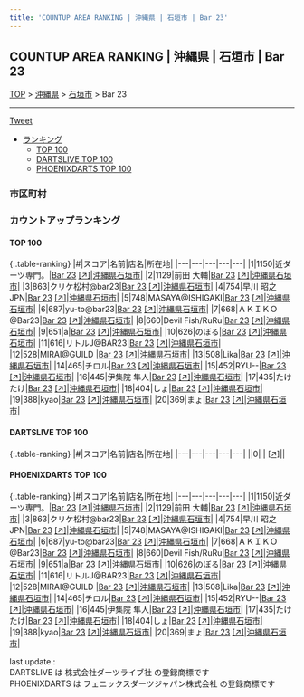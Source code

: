 ```yaml
---
title: 'COUNTUP AREA RANKING | 沖縄県 | 石垣市 | Bar 23'
---
```

## COUNTUP AREA RANKING | 沖縄県 | 石垣市 | Bar 23

[TOP](/darts/rank/) > [沖縄県](/darts/rank/沖縄県/) > [石垣市](/darts/rank/沖縄県/石垣市/) > Bar 23

___

<a href="https://twitter.com/share?ref_src=twsrc%5Etfw" data-text="COUNTUP AREA RANKING | 沖縄県石垣市Bar 23" class="twitter-share-button" data-hashtags="DARTSLIVE,PHOENIXDARTS,darts,ダーツ" data-show-count="false">Tweet</a>

* [ランキング](#カウントアップランキング)
    * [TOP 100](#top-100)
    * [DARTSLIVE TOP 100](#dartslive-top-100)
    * [PHOENIXDARTS TOP 100](#phoenixdarts-top-100)

### 市区町村

<ul>

</ul>

### カウントアップランキング

#### TOP 100



{:.table-ranking}
|#|スコア|名前|店名|所在地|
|---|---|---|---|---|
|1|1150|<span class="rank-name-pd">近ダーツ専門。</span>|<a href="/darts/rank/shops/58773.html">Bar 23</a> <a href="https://vs.phoenixdarts.com/jp/shop/shopDetailInfo/s_58773?s_seq=58773">[↗]</a>|<a href="/darts/rank/沖縄県/石垣市">沖縄県石垣市</a>|
|2|1129|<span class="rank-name-pd"><span class="pro-icon-pd"></span>前田 大輔</span>|<a href="/darts/rank/shops/58773.html">Bar 23</a> <a href="https://vs.phoenixdarts.com/jp/shop/shopDetailInfo/s_58773?s_seq=58773">[↗]</a>|<a href="/darts/rank/沖縄県/石垣市">沖縄県石垣市</a>|
|3|863|<span class="rank-name-pd">クリケ松村@bar23</span>|<a href="/darts/rank/shops/58773.html">Bar 23</a> <a href="https://vs.phoenixdarts.com/jp/shop/shopDetailInfo/s_58773?s_seq=58773">[↗]</a>|<a href="/darts/rank/沖縄県/石垣市">沖縄県石垣市</a>|
|4|754|<span class="rank-name-pd">早川 昭之 JPN</span>|<a href="/darts/rank/shops/58773.html">Bar 23</a> <a href="https://vs.phoenixdarts.com/jp/shop/shopDetailInfo/s_58773?s_seq=58773">[↗]</a>|<a href="/darts/rank/沖縄県/石垣市">沖縄県石垣市</a>|
|5|748|<span class="rank-name-pd">MASAYA@ISHIGAKI</span>|<a href="/darts/rank/shops/58773.html">Bar 23</a> <a href="https://vs.phoenixdarts.com/jp/shop/shopDetailInfo/s_58773?s_seq=58773">[↗]</a>|<a href="/darts/rank/沖縄県/石垣市">沖縄県石垣市</a>|
|6|687|<span class="rank-name-pd">yu-to@bar23</span>|<a href="/darts/rank/shops/58773.html">Bar 23</a> <a href="https://vs.phoenixdarts.com/jp/shop/shopDetailInfo/s_58773?s_seq=58773">[↗]</a>|<a href="/darts/rank/沖縄県/石垣市">沖縄県石垣市</a>|
|7|668|<span class="rank-name-pd">ＡＫＩＫＯ@Bar23</span>|<a href="/darts/rank/shops/58773.html">Bar 23</a> <a href="https://vs.phoenixdarts.com/jp/shop/shopDetailInfo/s_58773?s_seq=58773">[↗]</a>|<a href="/darts/rank/沖縄県/石垣市">沖縄県石垣市</a>|
|8|660|<span class="rank-name-pd">Devil Fish/RuRu</span>|<a href="/darts/rank/shops/58773.html">Bar 23</a> <a href="https://vs.phoenixdarts.com/jp/shop/shopDetailInfo/s_58773?s_seq=58773">[↗]</a>|<a href="/darts/rank/沖縄県/石垣市">沖縄県石垣市</a>|
|9|651|<span class="rank-name-pd">a</span>|<a href="/darts/rank/shops/58773.html">Bar 23</a> <a href="https://vs.phoenixdarts.com/jp/shop/shopDetailInfo/s_58773?s_seq=58773">[↗]</a>|<a href="/darts/rank/沖縄県/石垣市">沖縄県石垣市</a>|
|10|626|<span class="rank-name-pd">のぼる</span>|<a href="/darts/rank/shops/58773.html">Bar 23</a> <a href="https://vs.phoenixdarts.com/jp/shop/shopDetailInfo/s_58773?s_seq=58773">[↗]</a>|<a href="/darts/rank/沖縄県/石垣市">沖縄県石垣市</a>|
|11|616|<span class="rank-name-pd">リトルJ@BAR23</span>|<a href="/darts/rank/shops/58773.html">Bar 23</a> <a href="https://vs.phoenixdarts.com/jp/shop/shopDetailInfo/s_58773?s_seq=58773">[↗]</a>|<a href="/darts/rank/沖縄県/石垣市">沖縄県石垣市</a>|
|12|528|<span class="rank-name-pd">MIRAI@GUILD  </span>|<a href="/darts/rank/shops/58773.html">Bar 23</a> <a href="https://vs.phoenixdarts.com/jp/shop/shopDetailInfo/s_58773?s_seq=58773">[↗]</a>|<a href="/darts/rank/沖縄県/石垣市">沖縄県石垣市</a>|
|13|508|<span class="rank-name-pd">Lika</span>|<a href="/darts/rank/shops/58773.html">Bar 23</a> <a href="https://vs.phoenixdarts.com/jp/shop/shopDetailInfo/s_58773?s_seq=58773">[↗]</a>|<a href="/darts/rank/沖縄県/石垣市">沖縄県石垣市</a>|
|14|465|<span class="rank-name-pd">チロル</span>|<a href="/darts/rank/shops/58773.html">Bar 23</a> <a href="https://vs.phoenixdarts.com/jp/shop/shopDetailInfo/s_58773?s_seq=58773">[↗]</a>|<a href="/darts/rank/沖縄県/石垣市">沖縄県石垣市</a>|
|15|452|<span class="rank-name-pd">RYU--</span>|<a href="/darts/rank/shops/58773.html">Bar 23</a> <a href="https://vs.phoenixdarts.com/jp/shop/shopDetailInfo/s_58773?s_seq=58773">[↗]</a>|<a href="/darts/rank/沖縄県/石垣市">沖縄県石垣市</a>|
|16|445|<span class="rank-name-pd">伊集院 隼人</span>|<a href="/darts/rank/shops/58773.html">Bar 23</a> <a href="https://vs.phoenixdarts.com/jp/shop/shopDetailInfo/s_58773?s_seq=58773">[↗]</a>|<a href="/darts/rank/沖縄県/石垣市">沖縄県石垣市</a>|
|17|435|<span class="rank-name-pd">たけたけ</span>|<a href="/darts/rank/shops/58773.html">Bar 23</a> <a href="https://vs.phoenixdarts.com/jp/shop/shopDetailInfo/s_58773?s_seq=58773">[↗]</a>|<a href="/darts/rank/沖縄県/石垣市">沖縄県石垣市</a>|
|18|404|<span class="rank-name-pd">しょ</span>|<a href="/darts/rank/shops/58773.html">Bar 23</a> <a href="https://vs.phoenixdarts.com/jp/shop/shopDetailInfo/s_58773?s_seq=58773">[↗]</a>|<a href="/darts/rank/沖縄県/石垣市">沖縄県石垣市</a>|
|19|388|<span class="rank-name-pd">kyao</span>|<a href="/darts/rank/shops/58773.html">Bar 23</a> <a href="https://vs.phoenixdarts.com/jp/shop/shopDetailInfo/s_58773?s_seq=58773">[↗]</a>|<a href="/darts/rank/沖縄県/石垣市">沖縄県石垣市</a>|
|20|369|<span class="rank-name-pd">まょ</span>|<a href="/darts/rank/shops/58773.html">Bar 23</a> <a href="https://vs.phoenixdarts.com/jp/shop/shopDetailInfo/s_58773?s_seq=58773">[↗]</a>|<a href="/darts/rank/沖縄県/石垣市">沖縄県石垣市</a>|


#### DARTSLIVE TOP 100



{:.table-ranking}
|#|スコア|名前|店名|所在地|
|---|---|---|---|---|
||0|<span class="rank-name-dl"> </span>|<a href="/darts/rank/shops/.html"></a> <a href="">[↗]</a>|<a href="/darts/rank//"></a>|


#### PHOENIXDARTS TOP 100



{:.table-ranking}
|#|スコア|名前|店名|所在地|
|---|---|---|---|---|
|1|1150|<span class="rank-name-pd">近ダーツ専門。</span>|<a href="/darts/rank/shops/58773.html">Bar 23</a> <a href="https://vs.phoenixdarts.com/jp/shop/shopDetailInfo/s_58773?s_seq=58773">[↗]</a>|<a href="/darts/rank/沖縄県/石垣市">沖縄県石垣市</a>|
|2|1129|<span class="rank-name-pd"><span class="pro-icon-pd"></span>前田 大輔</span>|<a href="/darts/rank/shops/58773.html">Bar 23</a> <a href="https://vs.phoenixdarts.com/jp/shop/shopDetailInfo/s_58773?s_seq=58773">[↗]</a>|<a href="/darts/rank/沖縄県/石垣市">沖縄県石垣市</a>|
|3|863|<span class="rank-name-pd">クリケ松村@bar23</span>|<a href="/darts/rank/shops/58773.html">Bar 23</a> <a href="https://vs.phoenixdarts.com/jp/shop/shopDetailInfo/s_58773?s_seq=58773">[↗]</a>|<a href="/darts/rank/沖縄県/石垣市">沖縄県石垣市</a>|
|4|754|<span class="rank-name-pd">早川 昭之 JPN</span>|<a href="/darts/rank/shops/58773.html">Bar 23</a> <a href="https://vs.phoenixdarts.com/jp/shop/shopDetailInfo/s_58773?s_seq=58773">[↗]</a>|<a href="/darts/rank/沖縄県/石垣市">沖縄県石垣市</a>|
|5|748|<span class="rank-name-pd">MASAYA@ISHIGAKI</span>|<a href="/darts/rank/shops/58773.html">Bar 23</a> <a href="https://vs.phoenixdarts.com/jp/shop/shopDetailInfo/s_58773?s_seq=58773">[↗]</a>|<a href="/darts/rank/沖縄県/石垣市">沖縄県石垣市</a>|
|6|687|<span class="rank-name-pd">yu-to@bar23</span>|<a href="/darts/rank/shops/58773.html">Bar 23</a> <a href="https://vs.phoenixdarts.com/jp/shop/shopDetailInfo/s_58773?s_seq=58773">[↗]</a>|<a href="/darts/rank/沖縄県/石垣市">沖縄県石垣市</a>|
|7|668|<span class="rank-name-pd">ＡＫＩＫＯ@Bar23</span>|<a href="/darts/rank/shops/58773.html">Bar 23</a> <a href="https://vs.phoenixdarts.com/jp/shop/shopDetailInfo/s_58773?s_seq=58773">[↗]</a>|<a href="/darts/rank/沖縄県/石垣市">沖縄県石垣市</a>|
|8|660|<span class="rank-name-pd">Devil Fish/RuRu</span>|<a href="/darts/rank/shops/58773.html">Bar 23</a> <a href="https://vs.phoenixdarts.com/jp/shop/shopDetailInfo/s_58773?s_seq=58773">[↗]</a>|<a href="/darts/rank/沖縄県/石垣市">沖縄県石垣市</a>|
|9|651|<span class="rank-name-pd">a</span>|<a href="/darts/rank/shops/58773.html">Bar 23</a> <a href="https://vs.phoenixdarts.com/jp/shop/shopDetailInfo/s_58773?s_seq=58773">[↗]</a>|<a href="/darts/rank/沖縄県/石垣市">沖縄県石垣市</a>|
|10|626|<span class="rank-name-pd">のぼる</span>|<a href="/darts/rank/shops/58773.html">Bar 23</a> <a href="https://vs.phoenixdarts.com/jp/shop/shopDetailInfo/s_58773?s_seq=58773">[↗]</a>|<a href="/darts/rank/沖縄県/石垣市">沖縄県石垣市</a>|
|11|616|<span class="rank-name-pd">リトルJ@BAR23</span>|<a href="/darts/rank/shops/58773.html">Bar 23</a> <a href="https://vs.phoenixdarts.com/jp/shop/shopDetailInfo/s_58773?s_seq=58773">[↗]</a>|<a href="/darts/rank/沖縄県/石垣市">沖縄県石垣市</a>|
|12|528|<span class="rank-name-pd">MIRAI@GUILD  </span>|<a href="/darts/rank/shops/58773.html">Bar 23</a> <a href="https://vs.phoenixdarts.com/jp/shop/shopDetailInfo/s_58773?s_seq=58773">[↗]</a>|<a href="/darts/rank/沖縄県/石垣市">沖縄県石垣市</a>|
|13|508|<span class="rank-name-pd">Lika</span>|<a href="/darts/rank/shops/58773.html">Bar 23</a> <a href="https://vs.phoenixdarts.com/jp/shop/shopDetailInfo/s_58773?s_seq=58773">[↗]</a>|<a href="/darts/rank/沖縄県/石垣市">沖縄県石垣市</a>|
|14|465|<span class="rank-name-pd">チロル</span>|<a href="/darts/rank/shops/58773.html">Bar 23</a> <a href="https://vs.phoenixdarts.com/jp/shop/shopDetailInfo/s_58773?s_seq=58773">[↗]</a>|<a href="/darts/rank/沖縄県/石垣市">沖縄県石垣市</a>|
|15|452|<span class="rank-name-pd">RYU--</span>|<a href="/darts/rank/shops/58773.html">Bar 23</a> <a href="https://vs.phoenixdarts.com/jp/shop/shopDetailInfo/s_58773?s_seq=58773">[↗]</a>|<a href="/darts/rank/沖縄県/石垣市">沖縄県石垣市</a>|
|16|445|<span class="rank-name-pd">伊集院 隼人</span>|<a href="/darts/rank/shops/58773.html">Bar 23</a> <a href="https://vs.phoenixdarts.com/jp/shop/shopDetailInfo/s_58773?s_seq=58773">[↗]</a>|<a href="/darts/rank/沖縄県/石垣市">沖縄県石垣市</a>|
|17|435|<span class="rank-name-pd">たけたけ</span>|<a href="/darts/rank/shops/58773.html">Bar 23</a> <a href="https://vs.phoenixdarts.com/jp/shop/shopDetailInfo/s_58773?s_seq=58773">[↗]</a>|<a href="/darts/rank/沖縄県/石垣市">沖縄県石垣市</a>|
|18|404|<span class="rank-name-pd">しょ</span>|<a href="/darts/rank/shops/58773.html">Bar 23</a> <a href="https://vs.phoenixdarts.com/jp/shop/shopDetailInfo/s_58773?s_seq=58773">[↗]</a>|<a href="/darts/rank/沖縄県/石垣市">沖縄県石垣市</a>|
|19|388|<span class="rank-name-pd">kyao</span>|<a href="/darts/rank/shops/58773.html">Bar 23</a> <a href="https://vs.phoenixdarts.com/jp/shop/shopDetailInfo/s_58773?s_seq=58773">[↗]</a>|<a href="/darts/rank/沖縄県/石垣市">沖縄県石垣市</a>|
|20|369|<span class="rank-name-pd">まょ</span>|<a href="/darts/rank/shops/58773.html">Bar 23</a> <a href="https://vs.phoenixdarts.com/jp/shop/shopDetailInfo/s_58773?s_seq=58773">[↗]</a>|<a href="/darts/rank/沖縄県/石垣市">沖縄県石垣市</a>|


<div class="footer border-top border-gray-light mt-5 pt-3 text-right text-gray">
    last update : <span style="font-weight: italic" id="foot_last_modified"></span><br />
    DARTSLIVE は 株式会社ダーツライブ社 の登録商標です<br />
    PHOENIXDARTS は フェニックスダーツジャパン株式会社 の登録商標です<br />
</div>

<script src="https://cdnjs.cloudflare.com/ajax/libs/jquery.tablesorter/2.31.3/js/jquery.tablesorter.min.js" integrity="sha512-qzgd5cYSZcosqpzpn7zF2ZId8f/8CHmFKZ8j7mU4OUXTNRd5g+ZHBPsgKEwoqxCtdQvExE5LprwwPAgoicguNg==" crossorigin="anonymous" referrerpolicy="no-referrer"></script>
<link rel="stylesheet" href="https://cdnjs.cloudflare.com/ajax/libs/jquery.tablesorter/2.31.3/css/theme.default.min.css" integrity="sha512-wghhOJkjQX0Lh3NSWvNKeZ0ZpNn+SPVXX1Qyc9OCaogADktxrBiBdKGDoqVUOyhStvMBmJQ8ZdMHiR3wuEq8+w==" crossorigin="anonymous" referrerpolicy="no-referrer" />
<script>
$(function() {
    $(".table-ranking").tablesorter({sortList:[[0, 0]]});
    $("#foot_last_modified").text(formatDate(new Date(document.lastModified), 'yyyy-MM-dd HH:mm:ss'));
});
</script>

<script async src="https://platform.twitter.com/widgets.js" charset="utf-8"></script>